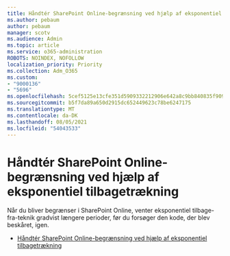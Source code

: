 ```yaml
---
title: Håndtér SharePoint Online-begrænsning ved hjælp af eksponentiel tilbagetrækning
ms.author: pebaum
author: pebaum
manager: scotv
ms.audience: Admin
ms.topic: article
ms.service: o365-administration
ROBOTS: NOINDEX, NOFOLLOW
localization_priority: Priority
ms.collection: Adm_O365
ms.custom:
- "9000136"
- "5696"
ms.openlocfilehash: 5cef5125e13cfe351d5909332212906e642a8c9bb840835f909fa3a6cdd7a441
ms.sourcegitcommit: b5f7da89a650d2915dc652449623c78be6247175
ms.translationtype: MT
ms.contentlocale: da-DK
ms.lasthandoff: 08/05/2021
ms.locfileid: "54043533"
---
```

# <a name="handle-sharepoint-online-throttling-by-using-exponential-back-off"></a>Håndtér SharePoint Online-begrænsning ved hjælp af eksponentiel tilbagetrækning

Når du bliver begrænser i SharePoint Online, venter eksponentiel tilbage-fra-teknik gradvist længere perioder, før du forsøger den kode, der blev beskåret, igen.

- [Håndtér SharePoint Online-begrænsning ved hjælp af eksponentiel tilbagetrækning](https://docs.microsoft.com/sharepoint/dev/solution-guidance/handle-sharepoint-online-throttling-by-using-exponential-back-off)
